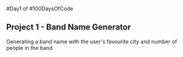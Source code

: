 #Day1 of #100DaysOfCode


## Project 1 - Band Name Generator
Generating a band name with the user's favourite city and number of people in the band


